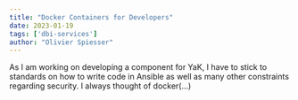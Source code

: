 ```yaml
---
title: "Docker Containers for Developers"
date: 2023-01-19
tags: ['dbi-services']
author: "Olivier Spiesser"
---
```

As I am working on developing a component for YaK, I have to stick to standards on how to write code in Ansible as well as many other constraints regarding security. I always thought of docker(…)